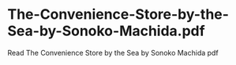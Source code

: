 # The-Convenience-Store-by-the-Sea-by-Sonoko-Machida.pdf
Read The Convenience Store by the Sea by Sonoko Machida pdf
